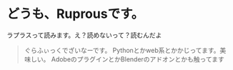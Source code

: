 # どうも、Ruprousです。
ラプラスって読みます。え？読めないって？読むんだよ
>ぐらふぃっくでざいなーです。 
>Pythonとかweb系とかかじってます。美味しい。 
>AdobeのプラグインとかBlenderのアドオンとかも触ってます
